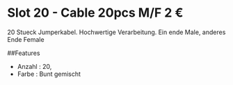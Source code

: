 # Slot 20 - Cable 20pcs M/F 2 &euro;

20 Stueck Jumperkabel. Hochwertige Verarbeitung. Ein ende Male, anderes Ende Female

##Features
+ Anzahl : 20,
+ Farbe : Bunt gemischt

